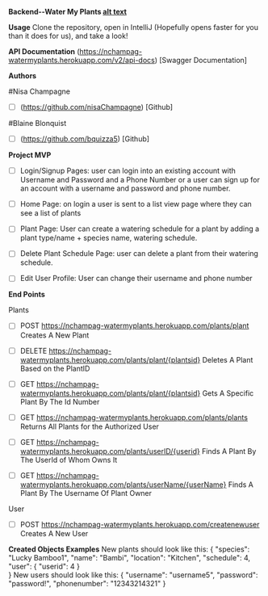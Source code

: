 **Backend--Water My Plants  [alt text](https://www.logospng.com/images/130/flower-leaves-doodle-illustration-transparent-png-amp-svg-130954.png "Water My Plants")**


**Usage**
Clone the repository, open in IntelliJ (Hopefully opens faster for you than it does for us), and  take a look!

**API Documentation**
(https://nchampag-watermyplants.herokuapp.com/v2/api-docs) [Swagger Documentation]

**Authors**

#Nisa Champagne
- [ ] (https://github.com/nisaChampagne) [Github]


#Blaine Blonquist
- [ ] (https://github.com/bquizza5) [Github]

**Project MVP**
- [ ] Login/Signup Pages: user can login into an existing account with Username and Password and a Phone Number or a user can sign up for an account with a username and password and phone number.

- [ ] Home Page: on login a user is sent to a list view page where they can see a list of plants

- [ ] Plant Page: User can create a watering schedule for a plant by adding a plant type/name + species name, watering schedule.

- [ ] Delete Plant Schedule Page: user can delete a plant from their watering schedule.

- [ ] Edit User Profile: User can change their username and phone number

**End Points**

Plants

- [ ] POST  https://nchampag-watermyplants.herokuapp.com/plants/plant
            Creates A New Plant

- [ ] DELETE https://nchampag-watermyplants.herokuapp.com/plants/plant/{plantsid}
            Deletes A Plant Based on the PlantID

- [ ] GET https://nchampag-watermyplants.herokuapp.com/plants/plant/{plantsid}
            Gets A Specific Plant By The Id Number

- [ ] GET https://nchampag-watermyplants.herokuapp.com/plants/plants
            Returns All Plants for the Authorized User

- [ ] GET https://nchampag-watermyplants.herokuapp.com/plants/userID/{userid}
            Finds A Plant By The UserId of Whom Owns It

- [ ] GET https://nchampag-watermyplants.herokuapp.com/plants/userName/{userName}
            Finds A Plant By The Username Of Plant Owner

User

- [ ] POST https://nchampag-watermyplants.herokuapp.com/createnewuser
             Creates A New User




**Created Objects Examples**
New plants should look like this:
{
        "species": "Lucky Bamboo1",
        "name": "Bambi",
        "location": "Kitchen",
        "schedule": 4,
        "user": {
           "userid": 4
               }                    
}
New users should look like this:
{
    "username": "username5",
    "password": "password!",
    "phonenumber": "12343214321"
}
